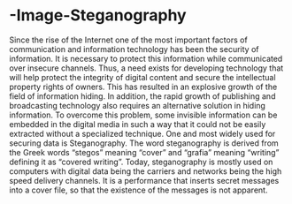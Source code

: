 # -Image-Steganography
Since the rise of the Internet one of the most important factors of communication and information technology has been the security of information. It is necessary to protect this information while communicated over insecure channels. Thus, a need exists for developing technology that will help protect the integrity of digital content and secure the intellectual property rights of owners.
This has resulted in an explosive growth of the field of information hiding. In addition, the rapid growth of publishing and broadcasting technology also requires an alternative solution in hiding information. To overcome this problem, some invisible information can be embedded in the digital media in such a way that it could not be easily extracted without a specialized technique.
One and most widely used for securing data is Steganography. The word steganography is derived from the Greek words “stegos” meaning “cover” and “grafia” meaning “writing” defining it as “covered writing”.
Today, steganography is mostly used on computers with digital data being the carriers and networks being the high speed delivery channels. It is a performance that inserts secret messages into a cover file, so that the existence of the messages is not apparent.
